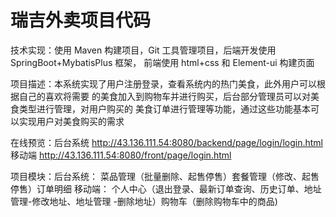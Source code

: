 # 瑞吉外卖项目代码

技术实现：使用 Maven 构建项目，Git 工具管理项目，后端开发使用 SpringBoot+MybatisPlus 框架，
前端使用 html+css 和 Element-ui 构建页面

项目描述：本系统实现了用户注册登录，查看系统内的热门美食，此外用户可以根据自己的喜欢将需要
的美食加入到购物车并进行购买，后台部分管理员可以对美食类型进行管理，对用户购买的
美食订单进行管理等功能，通过这些功能基本可以实现用户对美食购买的需求

在线预览：后台系统 http://43.136.111.54:8080/backend/page/login/login.html    
移动端 http://43.136.111.54:8080/front/page/login.html

项目模块：后台系统： 菜品管理（批量删除、起售停售）套餐管理（修改、起售停售）订单明细
 移动端： 个人中心（退出登录、最新订单查询、历史订单、地址管理-修改地址、地址管理
-删除地址）购物车（删除购物车中的商品)
